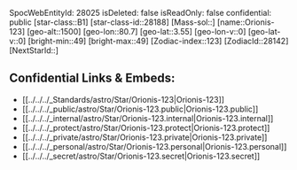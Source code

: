 ﻿---
location: [3.55,-80.7,1500]
type: Star
tags:
- astro/Star

---
SpocWebEntityId: 28025
isDeleted: false
isReadOnly: false
confidential: public
[star-class::B1]
[star-class-id::28188]
[Mass-sol::]
[name::Orionis-123]
[geo-alt::1500]
[geo-lon::80.7]
[geo-lat::3.55]
[geo-lon-v::0]
[geo-lat-v::0]
[bright-min::49]
[bright-max::49]
[Zodiac-index::123]
[ZodiacId::28142]
[NextStarId::]



## Confidential Links & Embeds: 
- [[../../../_Standards/astro/Star/Orionis-123|Orionis-123]] 
- [[../../../_public/astro/Star/Orionis-123.public|Orionis-123.public]] 
- [[../../../_internal/astro/Star/Orionis-123.internal|Orionis-123.internal]] 
- [[../../../_protect/astro/Star/Orionis-123.protect|Orionis-123.protect]] 
- [[../../../_private/astro/Star/Orionis-123.private|Orionis-123.private]] 
- [[../../../_personal/astro/Star/Orionis-123.personal|Orionis-123.personal]] 
- [[../../../_secret/astro/Star/Orionis-123.secret|Orionis-123.secret]] 
